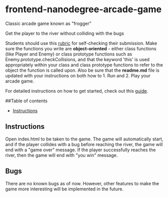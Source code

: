 frontend-nanodegree-arcade-game
===============================

Classic arcade game known as "frogger"

Get the player to the river without colliding with the bugs 

Students should use this [rubric](https://review.udacity.com/#!/projects/2696458597/rubric) for self-checking their submission. Make sure the functions you write are **object-oriented** - either class functions (like Player and Enemy) or class prototype functions such as Enemy.prototype.checkCollisions, and that the keyword 'this' is used appropriately within your class and class prototype functions to refer to the object the function is called upon. Also be sure that the **readme.md** file is updated with your instructions on both how to 1. Run and 2. Play your arcade game.

For detailed instructions on how to get started, check out this [guide](https://docs.google.com/document/d/1v01aScPjSWCCWQLIpFqvg3-vXLH2e8_SZQKC8jNO0Dc/pub?embedded=true).


##Table of contents
* [Instructions](#instructions)

## Instructions

Open index.html to be taken to the game. The game will automatically start, and if the player collides with a bug
before reaching the river, the game will end with a "game over" message.
If the player successfully reaches the river, then the game will end with "you win" message.

## Bugs 

There are no known bugs as of now. However, other features to make the game more interesting will be implemented in the future.